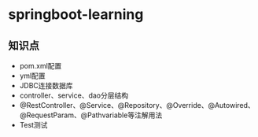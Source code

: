 # springboot-learning

## 知识点
- pom.xml配置
- yml配置
- JDBC连接数据库
- controller、service、dao分层结构
- @RestController、@Service、@Repository、@Override、@Autowired、@RequestParam、@Pathvariable等注解用法
- Test测试